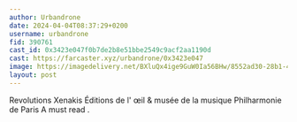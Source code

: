```yaml
---
author: Urbandrone
date: 2024-04-04T08:37:29+0200
username: urbandrone
fid: 390761
cast_id: 0x3423e047f0b7de2b8e51bbe2549c9acf2aa1190d
cast: https://farcaster.xyz/urbandrone/0x3423e047
image: https://imagedelivery.net/BXluQx4ige9GuW0Ia56BHw/8552ad30-28b1-4f17-d9a9-79cd0b836b00/original
layout: post
---
```


Revolutions Xenakis
Éditions de l' œil & musée de la musique
Philharmonie de Paris
A must read .

<img src='https://imagedelivery.net/BXluQx4ige9GuW0Ia56BHw/8552ad30-28b1-4f17-d9a9-79cd0b836b00/original' alt='' referrerpolicy='no-referrer'/>
<img src='https://imagedelivery.net/BXluQx4ige9GuW0Ia56BHw/48d8f8da-d03d-42e5-8e9d-13216c6c7c00/original' alt='' referrerpolicy='no-referrer'/>
